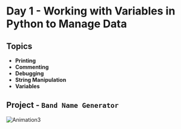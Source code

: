 # Day 1 - Working with Variables in Python to Manage Data

## Topics
- **Printing** 
- **Commenting**
- **Debugging** 
- **String Manipulation** 
- **Variables** 

## Project - `Band Name Generator`

![Animation3](https://github.com/YatinShekhar/100-Days-Of-Python-Code-2024/assets/121398971/b476a2b8-5548-4f26-9eac-7ba812d0ec0d)

